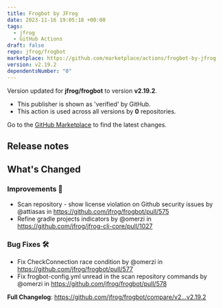 ```yaml
---
title: Frogbot by JFrog
date: 2023-11-16 19:05:18 +00:00
tags:
  - jfrog
  - GitHub Actions
draft: false
repo: jfrog/frogbot
marketplace: https://github.com/marketplace/actions/frogbot-by-jfrog
version: v2.19.2
dependentsNumber: "0"
---
```



Version updated for **jfrog/frogbot** to version **v2.19.2**.
- This publisher is shown as 'verified' by GitHub.
- This action is used across all versions by **0** repositories.

Go to the [GitHub Marketplace](https://github.com/marketplace/actions/frogbot-by-jfrog) to find the latest changes.

## Release notes

<!-- Release notes generated using configuration in .github/release.yml at v2.19.2 -->

## What's Changed
### Improvements 🌱
* Scan repository - show license violation on Github security issues by @attiasas in https://github.com/jfrog/frogbot/pull/575
* Refine gradle projects indicators by @omerzi in https://github.com/jfrog/jfrog-cli-core/pull/1027
### Bug Fixes 🛠
* Fix CheckConnection race condition by @omerzi in https://github.com/jfrog/frogbot/pull/577
* Fix frogbot-config.yml unread in the scan repository commands by @omerzi in https://github.com/jfrog/frogbot/pull/578


**Full Changelog**: https://github.com/jfrog/frogbot/compare/v2...v2.19.2
